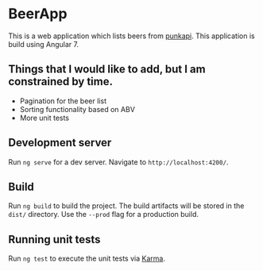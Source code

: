# BeerApp

This is a web application which lists beers from [punkapi](https://punkapi.com/documentation/v2). This application is build
using Angular 7.

## Things that I would like to add, but I am constrained by time.
- Pagination for the beer list
- Sorting functionality based on ABV
- More unit tests

## Development server

Run `ng serve` for a dev server. Navigate to `http://localhost:4200/`. 

## Build

Run `ng build` to build the project. The build artifacts will be stored in the `dist/` directory. Use the `--prod` flag for a production build.

## Running unit tests

Run `ng test` to execute the unit tests via [Karma](https://karma-runner.github.io).

